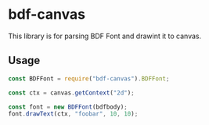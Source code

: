 bdf-canvas
==========

This library is for parsing BDF Font and drawint it to canvas.

## Usage

```js
const BDFFont = require("bdf-canvas").BDFFont;

const ctx = canvas.getContext("2d");

const font = new BDFFont(bdfbody);
font.drawText(ctx, "foobar", 10, 10);
```
